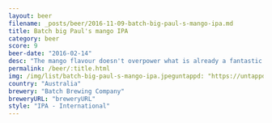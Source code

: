 ```yaml
---
layout: beer
filename: _posts/beer/2016-11-09-batch-big-paul-s-mango-ipa.md
title: Batch big Paul's mango IPA
category: beer
score: 9
beer-date: "2016-02-14"
desc: "The mango flavour doesn't overpower what is already a fantastic IPA"
permalink: /beer/:title.html
img: /img/list/batch-big-paul-s-mango-ipa.jpeguntappd: "https://untappd.com/b/batch-brewing-company-big-pauls-mango-ipa/1411361"
country: "Australia"
brewery: "Batch Brewing Company"
breweryURL: "breweryURL"
style: "IPA - International"
---
```

